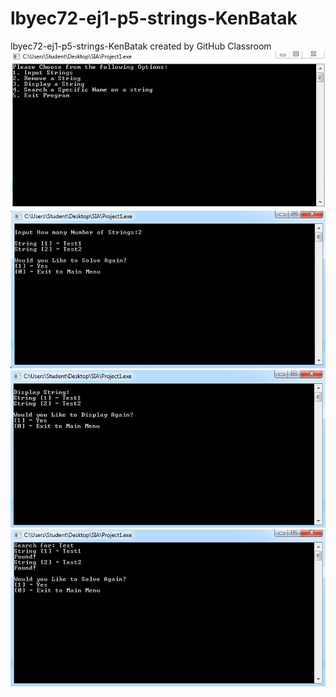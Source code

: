 # lbyec72-ej1-p5-strings-KenBatak
lbyec72-ej1-p5-strings-KenBatak created by GitHub Classroom
![](01.jpg)
![](02.JPG)
![](03.JPG)
![](04.JPG)
